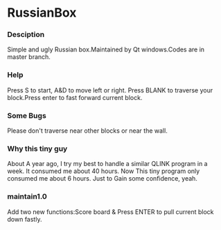 # RussianBox

### Desciption ###
Simple and ugly Russian box.Maintained by Qt windows.Codes are in master branch.

### Help ###
Press S to start, A&D to move left or right. Press BLANK to traverse your block.Press enter to fast forward current block.

### Some Bugs ###
Please don't traverse near other blocks or near the wall.

### Why this tiny guy ###
About A year ago, I try my best to handle a similar QLINK program in a week. It consumed me about 40 hours.
Now This tiny program only consumed me about 6 hours.
Just to Gain some confidence, yeah.

### maintain1.0 ###
Add two new functions:Score board & Press ENTER to pull current block down fastly.
